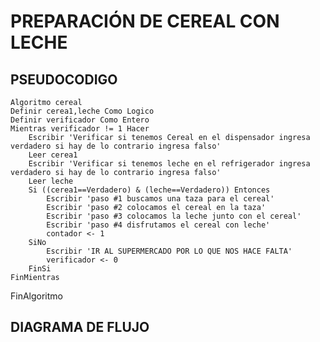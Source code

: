 # PREPARACIÓN DE CEREAL CON LECHE

## PSEUDOCODIGO
    Algoritmo cereal
	Definir cerea1,leche Como Logico
	Definir verificador Como Entero
	Mientras verificador != 1 Hacer
		Escribir 'Verificar si tenemos Cereal en el dispensador ingresa verdadero si hay de lo contrario ingresa falso'
		Leer cerea1
		Escribir 'Verificar si tenemos leche en el refrigerador ingresa verdadero si hay de lo contrario ingresa falso'
		Leer leche
		Si ((cerea1==Verdadero) & (leche==Verdadero)) Entonces
			Escribir 'paso #1 buscamos una taza para el cereal'
			Escribir 'paso #2 colocamos el cereal en la taza'
			Escribir 'paso #3 colocamos la leche junto con el cereal'
			Escribir 'paso #4 disfrutamos el cereal con leche'
			contador <- 1
		SiNo
			Escribir 'IR AL SUPERMERCADO POR LO QUE NOS HACE FALTA'
			verificador <- 0
		FinSi
	FinMientras
FinAlgoritmo

## DIAGRAMA DE FLUJO

